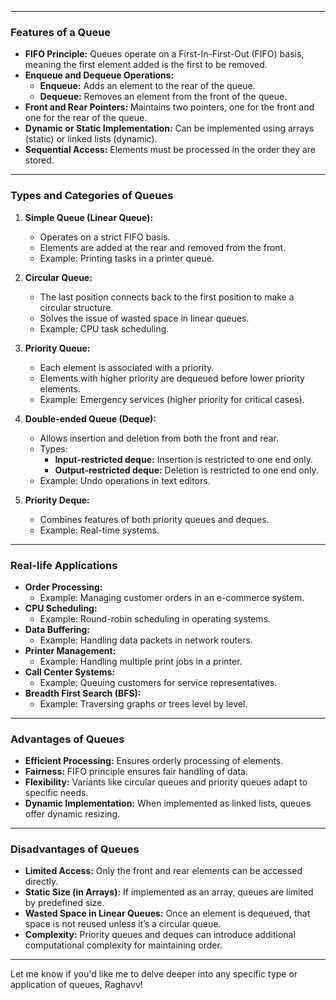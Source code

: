 

---

### **Features of a Queue**
- **FIFO Principle:** Queues operate on a First-In-First-Out (FIFO) basis, meaning the first element added is the first to be removed.
- **Enqueue and Dequeue Operations:**
  - **Enqueue:** Adds an element to the rear of the queue.
  - **Dequeue:** Removes an element from the front of the queue.
- **Front and Rear Pointers:** Maintains two pointers, one for the front and one for the rear of the queue.
- **Dynamic or Static Implementation:** Can be implemented using arrays (static) or linked lists (dynamic).
- **Sequential Access:** Elements must be processed in the order they are stored.
  
---

### **Types and Categories of Queues**
1. **Simple Queue (Linear Queue):**
   - Operates on a strict FIFO basis.
   - Elements are added at the rear and removed from the front.
   - Example: Printing tasks in a printer queue.

2. **Circular Queue:**
   - The last position connects back to the first position to make a circular structure.
   - Solves the issue of wasted space in linear queues.
   - Example: CPU task scheduling.

3. **Priority Queue:**
   - Each element is associated with a priority.
   - Elements with higher priority are dequeued before lower priority elements.
   - Example: Emergency services (higher priority for critical cases).

4. **Double-ended Queue (Deque):**
   - Allows insertion and deletion from both the front and rear.
   - Types:
     - **Input-restricted deque:** Insertion is restricted to one end only.
     - **Output-restricted deque:** Deletion is restricted to one end only.
   - Example: Undo operations in text editors.

5. **Priority Deque:**
   - Combines features of both priority queues and deques.
   - Example: Real-time systems.

---

### **Real-life Applications**
- **Order Processing:**
  - Example: Managing customer orders in an e-commerce system.
- **CPU Scheduling:**
  - Example: Round-robin scheduling in operating systems.
- **Data Buffering:**
  - Example: Handling data packets in network routers.
- **Printer Management:**
  - Example: Handling multiple print jobs in a printer.
- **Call Center Systems:**
  - Example: Queuing customers for service representatives.
- **Breadth First Search (BFS):**
  - Example: Traversing graphs or trees level by level.

---

### **Advantages of Queues**
- **Efficient Processing:** Ensures orderly processing of elements.
- **Fairness:** FIFO principle ensures fair handling of data.
- **Flexibility:** Variants like circular queues and priority queues adapt to specific needs.
- **Dynamic Implementation:** When implemented as linked lists, queues offer dynamic resizing.

---

### **Disadvantages of Queues**
- **Limited Access:** Only the front and rear elements can be accessed directly.
- **Static Size (in Arrays):** If implemented as an array, queues are limited by predefined size.
- **Wasted Space in Linear Queues:** Once an element is dequeued, that space is not reused unless it’s a circular queue.
- **Complexity:** Priority queues and deques can introduce additional computational complexity for maintaining order.

---

Let me know if you'd like me to delve deeper into any specific type or application of queues, Raghavv!
